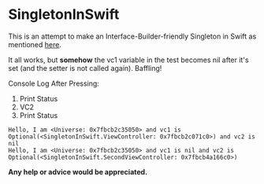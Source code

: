 # SingletonInSwift
This is an attempt to make an Interface-Builder-friendly Singleton in Swift as mentioned [here](http://stackoverflow.com/questions/37711521/use-singleton-in-interface-builder-with-swift).

It all works, but **somehow** the vc1 variable in the test becomes nil after it's set (and the setter is not called again). Baffling!

Console Log After Pressing:

1. Print Status
2. VC2
3. Print Status

```
Hello, I am <Universe: 0x7fbcb2c35050> and vc1 is Optional(<SingletonInSwift.ViewController: 0x7fbcb2c071c0>) and vc2 is nil
Hello, I am <Universe: 0x7fbcb2c35050> and vc1 is nil and vc2 is Optional(<SingletonInSwift.SecondViewController: 0x7fbcb4a166c0>)
```

**Any help or advice would be appreciated.**


